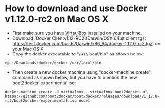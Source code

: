 # How to download and use Docker v1.12.0-rc2 on Mac OS X 
* First make sure you have [VirtaulBox](https://www.virtualbox.org/wiki/Downloads) installed on your machine.
* Download [Docker Clientv1.12-RC2](Darwin/OSX 64bit client tgz: https://test.docker.com/builds/Darwin/x86_64/docker-1.12.0-rc2.tgz) on your Mac OS X
* Copy the docker executable to "/usr/local/bin" as shown below:
```
cp ~/Downloads/docker/docker /usr/local/bin
```
* Then create a new docker machine using "docker-machine create" command as shown below, but you have to mention the new boot2docker-experimental.iso:
```
docker-machine create -d virtualbox --virtualbox-boot2docker-url https://github.com/boot2docker/boot2docker/releases/download/v1.12.0-rc2/boot2docker-experimental.iso node1
```

